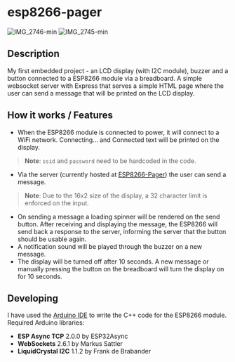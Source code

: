 # esp8266-pager

![IMG_2746-min](https://github.com/user-attachments/assets/d8434821-6b43-43ff-b8af-9790eba6b979)
![IMG_2745-min](https://github.com/user-attachments/assets/6ac1f94b-ea68-4ae6-a0b5-b354ff05ec5e)


## Description
My first embedded project - an LCD display (with I2C module), buzzer and a button connected to a ESP8266 module via a breadboard. A simple websocket server with Express that serves a simple HTML page where the user can send a message that will be printed on the LCD display.

## How it works / Features
- When the ESP8266 module is connected to power, it will connect to a WiFi network. Connecting... and Connected text will be printed on the display.
> **Note**: `ssid` and `password` need to be hardcoded in the code.
- Via the server (currently hosted at [ESP8266-Pager](https://esp8266-pager.onrender.com)) the user can send a message.
> **Note**: Due to the 16x2 size of the display, a 32 character limit is enforced on the input.
- On sending a message a loading spinner will be rendered on the send button. After receiving and displaying the message, the ESP8266 will send back a response to the server, informing the server that the button should be usable again.
- A notification sound will be played through the buzzer on a new message.
- The display will be turned off after 10 seconds. A new message or manually pressing the button on the breadboard will turn the display on for 10 seconds.

## Developing
I have used the [Arduino IDE](https://www.arduino.cc/en/software/) to write the C++ code for the ESP8266 module.
Required Arduino libraries:
- **ESP Async TCP** 2.0.0 by ESP32Async
- **WebSockets** 2.6.1 by Markus Sattler
- **LiquidCrystal I2C** 1.1.2 by Frank de Brabander
